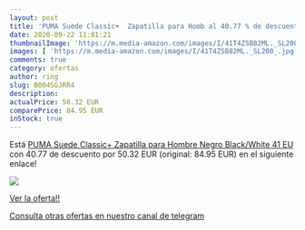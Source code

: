 ```yaml
---
layout: post
title: 'PUMA Suede Classic+  Zapatilla para Homb al 40.77 % de descuento'
date: 2020-09-22 11:01:21
thumbnailImage: 'https://m.media-amazon.com/images/I/41T4ZSB82ML._SL200_.jpg'
images: [ 'https://m.media-amazon.com/images/I/41T4ZSB82ML._SL200_.jpg' ]
comments: true
category: ofertas
author: ring
slug: B004SGJRR4
description:
actualPrice: 50.32 EUR
comparePrice: 84.95 EUR
inStock: true
---
```


Está [PUMA Suede Classic+  Zapatilla para Hombre  Negro  Black/White   41 EU](https://www.amazon.com/dp/B004SGJRR4/?tag=redken08-20) con 40.77 de descuento por 50.32 EUR (original: 84.95 EUR) en el siguiente enlace!

[![](https://m.media-amazon.com/images/I/41T4ZSB82ML._SL200_.jpg)](https://www.amazon.com/dp/B004SGJRR4/?tag=redken08-20)

[Ver la oferta!!](https://www.amazon.com/dp/B004SGJRR4/?tag=redken08-20)

[Consulta otras ofertas en nuestro canal de telegram](https://t.me/s/ofertas25)
